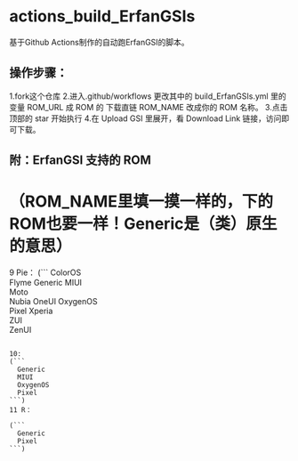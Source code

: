 # actions_build_ErfanGSIs #

基于Github Actions制作的自动跑ErfanGSI的脚本。
## 操作步骤：
1.fork这个仓库
2.进入.github/workflows 更改其中的 build_ErfanGSIs.yml 里的变量 ROM_URL 成 ROM 的 下载直链 ROM_NAME 改成你的 ROM 名称。
3.点击顶部的 star 开始执行
4.在 Upload GSI 里展开，看 Download Link 链接，访问即可下载。

## 附：ErfanGSI 支持的 ROM
# （ROM_NAME里填一摸一样的，下的ROM也要一样！Generic是（类）原生的意思）
9 Pie：
(```
  ColorOS	
  Flyme
  Generic
  MIUI	
  Moto	
  Nubia	
  OneUI	
  OxygenOS	
  Pixel	
  Xperia	
  ZUI	
  ZenUI
```)

10:
(```
  Generic
  MIUI	
  OxygenOS
  Pixel
```)
11 R：

(```
  Generic	
  Pixel
```)
